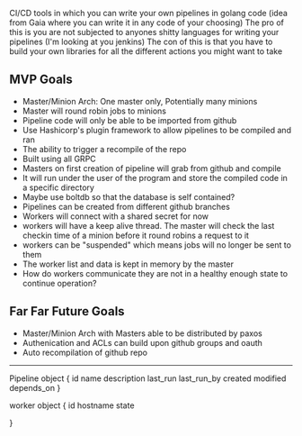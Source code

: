 CI/CD tools in which you can write your own pipelines in golang code (idea from Gaia where you can write it in any code of your choosing)
The pro of this is you are not subjected to anyones shitty languages for writing your pipelines (I'm looking at you jenkins)
The con of this is that you have to build your own libraries for all the different actions you might want to take


## MVP Goals
* Master/Minion Arch: One master only, Potentially many minions
* Master will round robin jobs to minions
* Pipeline code will only be able to be imported from github
* Use Hashicorp's plugin framework to allow pipelines to be compiled and ran
* The ability to trigger a recompile of the repo
* Built using all GRPC
* Masters on first creation of pipeline will grab from github and compile
* It will run under the user of the program and store the compiled code in a specific directory
* Maybe use boltdb so that the database is self contained?
* Pipelines can be created from different github branches
* Workers will connect with a shared secret for now
* workers will have a keep alive thread. The master will check the last checkin time of a minion before
    it round robins a request to it
* workers can be "suspended" which means jobs will no longer be sent to them
* The worker list and data is kept in memory by the master
* How do workers communicate they are not in a healthy enough state to continue operation?


## Far Far Future Goals
* Master/Minion Arch with Masters able to be distributed by paxos
* Authenication and ACLs can build upon github groups and oauth
* Auto recompilation of github repo

-----

Pipeline object {
    id
    name
    description
    last_run
    last_run_by
    created
    modified
    depends_on
}

worker object {
    id
    hostname
    state

}
